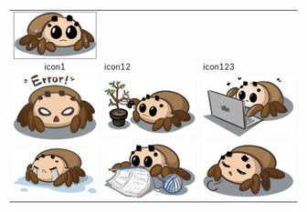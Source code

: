 <table style="border:none">
  <tr style="border:none">
    <td>
      <div style="border:1px solid grey;margin:15;">
        <img style="width:300; height:400;" src="../../img/icons/icons/1.png">
      </div>
    </td>
  </tr>
  <tr style="border:none">
    <td align="center" style="border:none;">icon1</td>
    <td style="border:none">icon12</td>
    <td style="border:none">icon123</td>
  </tr>
  <tr style="border:none">
    <td style="border:none"><img style="width:787; height:432" src="../../img/icons/icons/4.png"></td>
    <td style="border:none"><img style="width:787; height:432" src="../../img/icons/icons/5.png"></td>
    <td style="border:none"><img style="width:787; height:432" src="../../img/icons/icons/6.png"></td>
  </tr>
  <tr style="border:none">
    <td style="border:none"><img style="width:787; height:432" src="../../img/icons/icons/7.png"></td>
    <td style="border:none"><img style="width:787; height:432" src="../../img/icons/icons/8.png"></td>
    <td style="border:none"><img style="width:787; height:432" src="../../img/icons/icons/9.png"></td>
  </tr>
</table>
